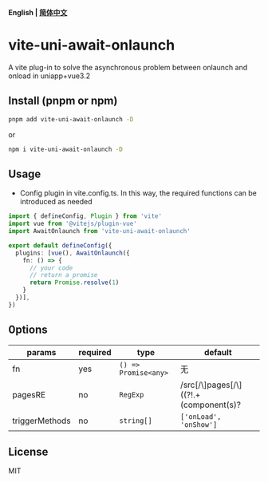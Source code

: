 **English | [简体中文](https://github.com/zhoubapi999/vite-uni-await-onlaunch/blob/master/README.zh-CN.md)**
# vite-uni-await-onlaunch

A vite plug-in to solve the asynchronous problem between onlaunch and onload in uniapp+vue3.2

## Install (pnpm or npm)

```bash
pnpm add vite-uni-await-onlaunch -D
```

or

```bash
npm i vite-uni-await-onlaunch -D
```

## Usage

- Config plugin in vite.config.ts. In this way, the required functions can be introduced as needed

```ts
import { defineConfig, Plugin } from 'vite'
import vue from '@vitejs/plugin-vue'
import AwaitOnlaunch from 'vite-uni-await-onlaunch'

export default defineConfig({
  plugins: [vue(), AwaitOnlaunch({
    fn: () => {
      // your code
      // return a promise
      return Promise.resolve(1)
    }
  })],
})

```

##  0ptions
|  params   | required  | type | default
|  ----  | ----  |----  | ----  | 
| fn  | yes | `() => Promise<any>` | 无
| pagesRE  | no | `RegExp` | /src[\/\\]pages[\/\\]((?!.+(component(s)?|static).+).)*\.vue$/
| triggerMethods  | no | `string[]` |`['onLoad', 'onShow']`


## License

MIT
